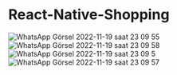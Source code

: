 # React-Native-Shopping

![WhatsApp Görsel 2022-11-19 saat 23 09 55](https://user-images.githubusercontent.com/105456310/202873047-5c3d9f8d-7938-43ba-bdcc-cbca3d5c7b2b.jpg)
![WhatsApp Görsel 2022-11-19 saat 23 09 58](https://user-images.githubusercontent.com/105456310/202873052-4afcc654-cd66-46ab-b9b4-daedeba711e9.jpg)
![WhatsApp Görsel 2022-11-19 saat 23 09 5](https://user-images.githubusercontent.com/105456310/202873055-d7593fe1-ea13-420e-ac53-843ec2ce1bcc.jpg)
![WhatsApp Görsel 2022-11-19 saat 23 09 57](https://user-images.githubusercontent.com/105456310/202873057-683c0fe5-67a6-4eef-b85f-58a04c23c6c1.jpg)
